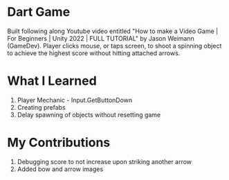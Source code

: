 # Dart Game
Built following along Youtube video entitled "How to make a Video Game | For Beginners | Unity 2022 | FULL TUTORIAL" by Jason Weimann (GameDev). Player clicks mouse, or taps screen, to shoot a spinning object to achieve the highest score without hitting attached arrows.

# What I Learned
1. Player Mechanic - Input.GetButtonDown
2. Creating prefabs
3. Delay spawning of objects without resetting game

# My Contributions
1. Debugging score to not increase upon striking another arrow
2. Added bow and arrow images
